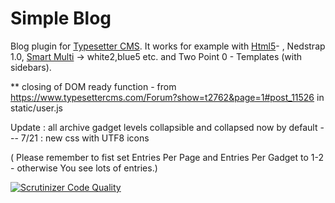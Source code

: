 # Simple Blog
Blog plugin for [Typesetter CMS](https://github.com/Typesetter/Typesetter). It works for example with [Html5](https://www.typesettercms.com/Themes/130_h5_html5_template)- , Nedstrap 1.0, [Smart Multi](https://www.typesettercms.com/Themes/345_smart_multi) -> white2,blue5 etc. and Two Point 0 - Templates (with sidebars).

** closing of DOM ready function - from https://www.typesettercms.com/Forum?show=t2762&page=1#post_11526  in static/user.js

Update : all archive gadget levels collapsible and collapsed now by default --- 
7/21 : new css with UTF8 icons

( Please remember to fist set Entries Per Page and Entries Per Gadget to 1-2 - otherwise You see lots of entries.)

[![Scrutinizer Code Quality](https://scrutinizer-ci.com/g/Typesetter/Simple-Blog/badges/quality-score.png?b=master)](https://scrutinizer-ci.com/g/Typesetter/Simple-Blog/?branch=master)
